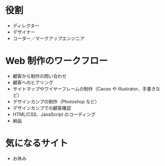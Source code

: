 # 役割
- ディレクター
- デザイナー
- コーダー／マークアップエンジニア

# Web 制作のワークフロー
- 顧客から制作の問い合わせ
- 顧客へのヒアリング
- サイトマップやワイヤーフレームの制作（Cacoo や Illustrator、手書きなど）
- デザインカンプの制作（Photoshop など）
- デザインカンプでの顧客確認
- HTML/CSS、JavaScript のコーディング
- 納品

# 気になるサイト
- お休み
